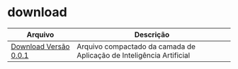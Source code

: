 # download
| Arquivo | Descrição |
| --- | --- |
| [Download Versão 0.0.1](https://github.com/anderatt/download/archive/refs/heads/master.zip) |  Arquivo compactado da camada de Aplicação de Inteligência Artificial|

                        
